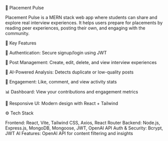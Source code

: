 🚀 Placement Pulse

Placement Pulse is a MERN stack web app where students can share and explore real interview experiences. It helps users prepare for placements by reading peer experiences, posting their own, and engaging with the community.

🌟 Key Features

🔐 Authentication: Secure signup/login using JWT

📝 Post Management: Create, edit, delete, and view interview experiences

🤖 AI-Powered Analysis: Detects duplicate or low-quality posts

💬 Engagement: Like, comment, and view activity stats

📊 Dashboard: View your contributions and engagement metrics

📱 Responsive UI: Modern design with React + Tailwind

⚙️ Tech Stack

Frontend: React, Vite, Tailwind CSS, Axios, React Router
Backend: Node.js, Express.js, MongoDB, Mongoose, JWT, OpenAI API
Auth & Security: Bcrypt, JWT
AI Features: OpenAI API for content filtering and insights
